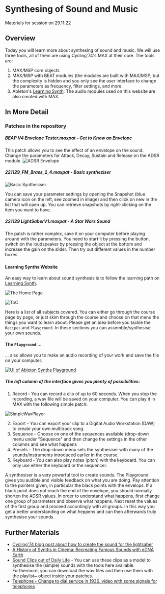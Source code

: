 # Synthesing of Sound and Music

Materials for session on 29.11.22

## Overview
Today you will learn more about synthesing of sound and music. We will use three tools, all of them are using Cycling'74's MAX at their core. The tools are:
1. MAX/MSP core objects
2. MAX/MSP with BEAT modules (the modules are built with MAX/MSP, but the complexity is hidden and you only see the user interface to change the parameters as frequency, filter settings, and more.
3. Ableton's [Learning Synth](https://learningsynths.ableton.com/). The audio modules used on this website are also created with MAX.

## In More Detail

### Patches in the repository
##### BEAP V4 Envelope Tester.maxpat - Get to Know an Envelope
This patch allows you to see the effect of an envelope on the sound. Change the parameters for Attack, Decay, Sustain and Release on the ADSR module.
![ADSR Envelope](221129ADSR.png)

##### 221129_FM_Brass_2_4.maxpat - Basic syntheziser
![Basic Synthesiser](221129Snapshot.png)

You can save your parameter settings by opening the Snapshot (blue camera icon on the left, see zoomed in image) and then click on new in the list that will open up. You can retrieve snapshots by right-clicking on the item you want to have.

##### 221129 LightSaberV1.maxpat - A Star Wars Sound
The patch is rather complex, save it on your computer before playing around with the parameters. You need to start it by pressing the button, switch on the loudspeaker by pressing the object at the bottom and increase the gain on the slider. Then try out different values in the number boxes.

#####



#### Learning Synths Website

An easy way to learn about sound synthesis is to follow the learning path on [Learning Synth](https://learningsynths.ableton.com/).

![The Home Page](221129_Learning_Synths.png)

![ToC](221129_Learing_Synths_Content.png)

Here is a list of all subjects covered. You can either go through the course page by page, or just skim through the course and choose on that menu the things you want to learn about. Please get an idea before you tackle the ```Recipes``` and ```Playground```. In these sections you can assemble/synthesise your own sounds.

#### The ```Playground``` ...
... also allows you to make an audio recording of your work and save the file on your computer.

<a target="_blank" href="https://learningsynths.ableton.com/en/playground">
  <img src="221129AbletonPlayground.png" alt="UI of Ableton Synths Playground"/>
</a>

##### The left column of the interface gives you plenty of possibilities:
1. Record - You can record a clip of up to 60 seconds. When you stop the recording, a wav file will be saved on your computer. You can play it in MAX with the following simple patch:

![SimpleWavPlayer](221129SimplePlayer2.png)

2. Export - You can export your clip to a Digital Audio Workstation (DAW) to create your own multitrack song.
3. Sequence - Choose on one of the sequences available (drop-down menu under "Sequence" and then change the settings in the other columns and see what happens
4. Presets - The drop-down menu sets the synthesiser with many of the sounds/instruments introduced earlier in the course.
5. Keyboard - You can also play notes (pitch) with the keyboard. You can only use either the keyboard or the sequencer.

A synthesiser is a very powerful tool to create sounds. The Playground gives you audible and visible feedback on what you are doing. Pay attention to the pointers given, in particular the black points with the envelops. If a black point does not reach the end of the envelope, you should normally shorten the ADSR values. In order to understand what happens, first change one group of parameters and observe what happens. Next reset the values of the first group and proceed accordingly with all groups. In this way you get a better understanding on what heppens and can then afterwards truly synthesise your sounds.


## Further Materials
- [Cycling'74 blog post about how to create the sound for the lightsaber](https://cycling74.com/forums/lightsaber-inspired-sound)
- [A History of Synths in Cinema: Recreating Famous Sounds with eDNA Earth](https://youtu.be/AyXP4dOQsG0)
- [Sound Clips out of Daily Life](https://www.soundsofchanges.eu/?s=police) - You can use these clips as a model to synthesise the (simple) sounds with the tools here available. Furthermore, you can download the wav files and then use them with the playlist~ object inside your patches.
- [Telephone - Change to dial service in 1936, video with some signals for telephones](https://laughingsquid.com/1936-att-introduction-to-rotary-dial-telephones/)

